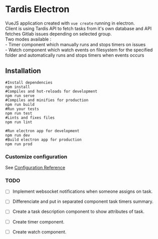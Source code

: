 # Tardis Electron

VueJS application created with `vue create` running in electron.  
Client is using Tardis API to fetch tasks from it's own database and API fetches Gitlab issues depending on selected group.  
Two modes available :  
    - Timer component which manually runs and stops timers on issues  
    - Watch component which watch events on filesystem for the specified folder and automatically runs and stops timers when events occurs  


## Installation
```shell
#Install dependencies
npm install
#Compiles and hot-reloads for development
npm run serve
#Compiles and minifies for production
npm run build
#Run your tests
npm run test
#Lints and fixes files
npm run lint

#Run electron app for development
npm run dev
#Build electron app for production
npm run prod
```
### Customize configuration
See [Configuration Reference](https://cli.vuejs.org/config/)

### TODO
- [ ] Implement websocket notifications when someone assigns on task.
- [ ] Differenciate and put in separated component task timers summary.
- [ ] Create a task description component to show attributes of task.
- [ ] Create timer component.
- [ ] Create watch component.

